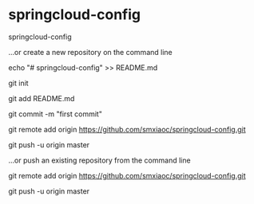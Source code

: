 # springcloud-config
springcloud-config

…or create a new repository on the command line 

echo "# springcloud-config" >> README.md

git init

git add README.md

git commit -m "first commit"

git remote add origin https://github.com/smxiaoc/springcloud-config.git

git push -u origin master

…or push an existing repository from the command line

git remote add origin https://github.com/smxiaoc/springcloud-config.git

git push -u origin master
